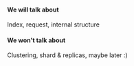 <!-- .slide: data-background="url(images/slides/kitten-little.jpg) no-repeat bottom left" data-background-size="250px" -->
#### We will talk about
Index, request, internal structure

#### We won't talk about
Clustering, shard & replicas, maybe later :)
